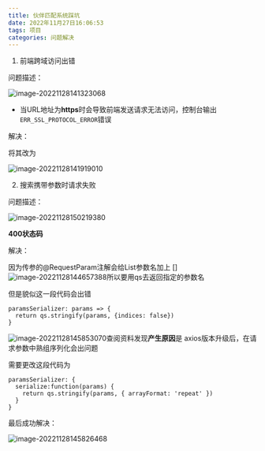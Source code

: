 ```yaml
---
title: 伙伴匹配系统踩坑
date: 2022年11月27日16:06:53
tags: 项目
categories: 问题解决
---
```


1. 前端跨域访问出错

问题描述：

![image-20221128141323068](https://xingqiu-tuchuang-1256524210.cos.ap-shanghai.myqcloud.com/2855/image-20221128141323068.png)

* 当URL地址为**https**时会导致前端发送请求无法访问，控制台输出`ERR_SSL_PROTOCOL_ERROR`错误

解决：

将其改为

![image-20221128141919010](https://xingqiu-tuchuang-1256524210.cos.ap-shanghai.myqcloud.com/2855/image-20221128141919010.png)

2. 搜索携带参数时请求失败

问题描述：

![image-20221128150219380](https://xingqiu-tuchuang-1256524210.cos.ap-shanghai.myqcloud.com/2855/image-20221128150219380.png)

**400状态码**

解决：

因为传参的@RequestParam注解会给List参数名加上 [] ![image-20221128144657388](https://xingqiu-tuchuang-1256524210.cos.ap-shanghai.myqcloud.com/2855/image-20221128144657388.png)所以要用qs去返回指定的参数名

但是貌似这一段代码会出错

```Vue
paramsSerializer: params => {
  return qs.stringify(params, {indices: false})
}
```

![image-20221128145853070](https://xingqiu-tuchuang-1256524210.cos.ap-shanghai.myqcloud.com/2855/image-20221128145853070.png)查阅资料发现**产生原因**是 axios版本升级后，在请求参数中熟组序列化会出问题

需要更改这段代码为

```
paramsSerializer: {
  serialize:function(params) {
    return qs.stringify(params, { arrayFormat: 'repeat' })
  }
}
```

最后成功解决：

![image-20221128145826468](https://xingqiu-tuchuang-1256524210.cos.ap-shanghai.myqcloud.com/2855/image-20221128145826468.png)
